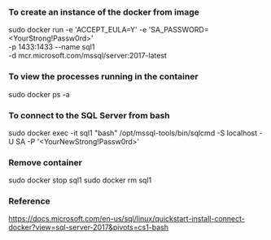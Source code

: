 ### To create an instance of the docker from image

sudo docker run -e 'ACCEPT_EULA=Y' -e 'SA_PASSWORD=<YourStrong!Passw0rd>' \
   -p 1433:1433 --name sql1 \
   -d mcr.microsoft.com/mssql/server:2017-latest

### To view the processes running in the container
sudo docker ps -a

### To connect to the SQL Server from bash
sudo docker exec -it sql1 "bash"
/opt/mssql-tools/bin/sqlcmd -S localhost -U SA -P '<YourNewStrong!Passw0rd>'

### Remove container
sudo docker stop sql1
sudo docker rm sql1

### Reference
https://docs.microsoft.com/en-us/sql/linux/quickstart-install-connect-docker?view=sql-server-2017&pivots=cs1-bash
